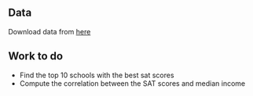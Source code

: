 ## Data

Download data from <a href="https://collegescorecard.ed.gov/data/">here</a>

## Work to do
* Find the top 10 schools with the best sat scores
* Compute the correlation between the SAT scores and
median income
